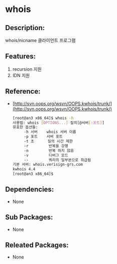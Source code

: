 # whois

## Description:

whois/nicname 클라이언트 프로그램

## Features:

1. recursion 지원
2. IDN 지원

## Reference:

* [http://svn.oops.org/wsvn/OOPS.kwhois/trunk/](http://svn.oops.org/wsvn/OOPS.kwhois/trunk/)

  ```bash
  [root@an3 x86_64]$ whois -h
  사용법: whois [OPTIONS...] 질의[@서버[:포트]]
  유효한 옵션들:
       -h 서버    whois 서버 이름
       -p 포트    서버 포트
       -t 초      질의 시간 제한
       -r         반복을 강행
       -n         반복 하지 않음
       -v         디버그 모드
       --         쿼리의 일부분으로 취급됨
  기본 서버: whois.verisign-grs.com
  kwhois 4.4
  [root@an3 x86_64]$
  ```

## Dependencies:

* None

## Sub Packages:

* None

## Releated Packages:

* None

